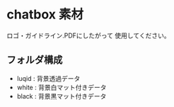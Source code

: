 # chatbox 素材
ロゴ・ガイドライン.PDFにしたがって
使用してください。

## フォルダ構成

- luqid : 背景透過データ
- white : 背景白マット付きデータ
- black : 背景黒マット付きデータ
